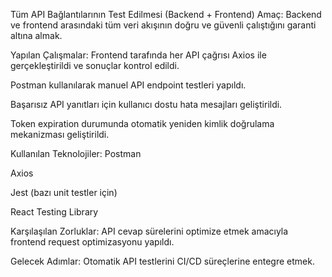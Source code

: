 Tüm API Bağlantılarının Test Edilmesi (Backend + Frontend)
Amaç:
Backend ve frontend arasındaki tüm veri akışının doğru ve güvenli çalıştığını garanti altına almak.

Yapılan Çalışmalar:
Frontend tarafında her API çağrısı Axios ile gerçekleştirildi ve sonuçlar kontrol edildi.

Postman kullanılarak manuel API endpoint testleri yapıldı.

Başarısız API yanıtları için kullanıcı dostu hata mesajları geliştirildi.

Token expiration durumunda otomatik yeniden kimlik doğrulama mekanizması geliştirildi.

Kullanılan Teknolojiler:
Postman

Axios

Jest (bazı unit testler için)

React Testing Library

Karşılaşılan Zorluklar:
API cevap sürelerini optimize etmek amacıyla frontend request optimizasyonu yapıldı.

Gelecek Adımlar:
Otomatik API testlerini CI/CD süreçlerine entegre etmek.
